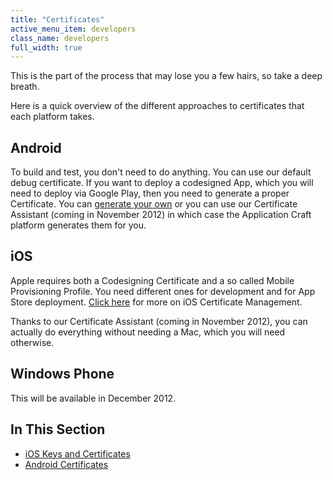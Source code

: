 ```yaml
---
title: "Certificates"
active_menu_item: developers
class_name: developers
full_width: true
---
```



This is the part of the process that may lose you a few hairs, so take a deep breath.

Here is a quick overview of the different approaches to certificates that each platform takes.

## Android

To build and test, you don't need to do anything. You can use our default debug certificate. If you want to deploy a codesigned App, which you will need to deploy via Google Play, then you need to generate a proper Certificate. You can [generate your own](/developers/documentation/ac-mobile-build-phonegap/cordova/certificates/android-certificates/) or you can use our Certificate Assistant (coming in November 2012) in which case the Application Craft platform generates them for you.

## iOS

Apple requires both a Codesigning Certificate and a so called Mobile Provisioning Profile. You need different ones for development and for App Store deployment. [Click here](/developers/documentation/ac-mobile-build-phonegap/cordova/certificates/ios-keys-and-certificates/) for more on iOS Certificate Management.

Thanks to our Certificate Assistant (coming in November 2012), you can actually do everything without needing a Mac, which you will need otherwise.

## Windows Phone

This will be available in December 2012.

## In This Section

 - [iOS Keys and Certificates](/developers/documentation/ac-mobile-build-phonegap/cordova/certificates/ios-keys-and-certificates/)
 - [Android Certificates](/developers/documentation/ac-mobile-build-phonegap/cordova/certificates/android-certificates/)
